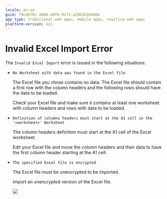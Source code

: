 ```yaml
---
locale: en-us
guid: f9c4bf6c-a906-4df6-9272-a29b3d26466e
app_type: traditional web apps, mobile apps, reactive web apps
platform-version: o11
---
```


# Invalid Excel Import Error

The `Invalid Excel Import` error is issued in the following situations:

* `No Worksheet with data was found in the Excel file`
  
    The Excel file you chose contains no data. The Excel file should contain a first row with the column headers and the following rows should have the data to be loaded.

    Check your Excel file and make sure it contains at least one worksheet with column headers and rows with data to be loaded.

* `Definition of columns headers must start at the A1 cell in the '<worksheet>' Worksheet`
  
    The column headers definition must start at the A1 cell of the Excel worksheet.

    Edit your Excel file and move the column headers and their data to have the first column header starting at the A1 cell.

* `The specified Excel file is encrypted`

    The Excel file must be unencrypted to be imported.

    Import an unencrypted version of the Excel file.

    ![](images/invalid-excel-import.png)
